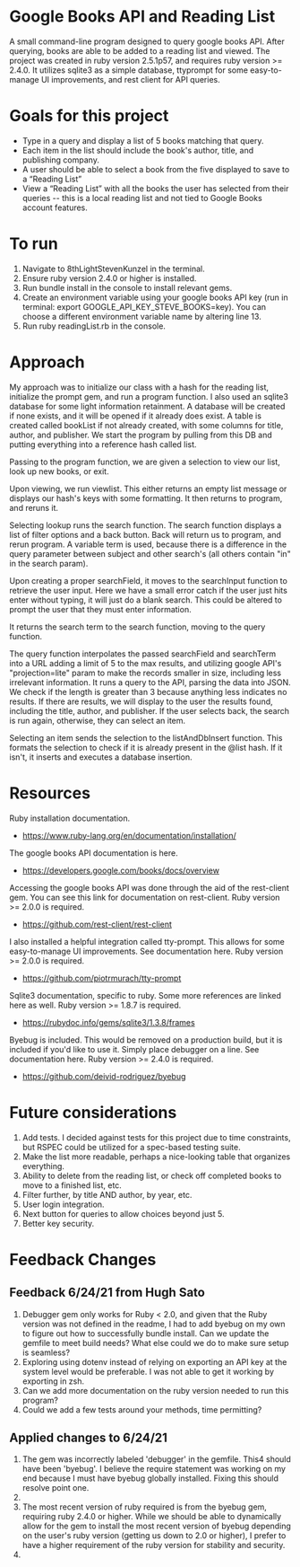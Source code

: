 <h1> Google Books API and Reading List </h1>

A small command-line program designed to query google books API. After querying, books are able to be added to a reading list and viewed. The project was created in ruby version 2.5.1p57, and requires ruby version >= 2.4.0. It utilizes sqlite3 as a simple database, ttyprompt for some easy-to-manage UI improvements, and rest client for API queries.  

<h1> Goals for this project </h1>

* Type in a query and display a list of 5 books matching that query.
* Each item in the list should include the book's author, title, and publishing company.
* A user should be able to select a book from the five displayed to save to a “Reading List”
* View a “Reading List” with all the books the user has selected from their queries -- this is a local reading list and not tied to Google Books account features.

<h1> To run </h1>

1. Navigate to 8thLightStevenKunzel in the terminal.
2. Ensure ruby version 2.4.0 or higher is installed.
2. Run bundle install in the console to install relevant gems.
3. Create an environment variable using your google books API key (run in terminal: export GOOGLE_API_KEY_STEVE_BOOKS=key). You can choose a different environment variable name by altering line 13.
4. Run ruby readingList.rb in the console. 

<h1> Approach </h1>

My approach was to initialize our class with a hash for the reading list, initialize the prompt gem, and run a program function. I also used an sqlite3 database for some light information retainment. A database will be created if none exists, and it will be opened if it already does exist. A table is created called bookList if not already created, with some columns for title, author, and publisher. We start the program by pulling from this DB and putting everything into a reference hash called list.

Passing to the program function, we are given a selection to view our list, look up new books, or exit.

Upon viewing, we run viewlist. This either returns an empty list message or displays our hash's keys with some formatting. It then returns to program, and reruns it.

Selecting lookup runs the search function. The search function displays a list of filter options and a back button. Back will return us to program, and rerun program. A variable term is used, because there is a difference in the query parameter between subject and other search's (all others contain "in" in the search param).

Upon creating a proper searchField, it moves to the searchInput function to retrieve the user input. Here we have a small error catch if the user just hits enter without typing, it will just do a blank search. This could be altered to prompt the user that they must enter information.

It returns the search term to the search function, moving to the query function.

The query function interpolates the passed searchField and searchTerm into a URL adding a limit of 5 to the max results, and utilizing google API's "projection=lite" param to make the records smaller in size, including less irrelevant information. It runs a query to the API, parsing the data into JSON. We check if the length is greater than 3 because anything less indicates no results. If there are results, we will display to the user the results found, including the title, author, and publisher. If the user selects back, the search is run again, otherwise, they can select an item.

Selecting an item sends the selection to the listAndDbInsert function. This formats the selection to check if it is already present in the @list hash. If it isn't, it inserts and executes a database insertion.

<h1> Resources </h1>

Ruby installation documentation.   
* https://www.ruby-lang.org/en/documentation/installation/

The google books API documentation is here.
* https://developers.google.com/books/docs/overview

Accessing the google books API was done through the aid of the rest-client gem. You can see this link for documentation on rest-client. Ruby version >= 2.0.0 is required.
* https://github.com/rest-client/rest-client

I also installed a helpful integration called tty-prompt. This allows for some easy-to-manage UI improvements. See documentation here. Ruby version >= 2.0.0 is required.
* https://github.com/piotrmurach/tty-prompt

Sqlite3 documentation, specific to ruby. Some more references are linked here as well. Ruby version >= 1.8.7 is required.
* https://rubydoc.info/gems/sqlite3/1.3.8/frames

Byebug is included. This would be removed on a production build, but it is included if you'd like to use it. Simply place debugger on a line. See documentation here. Ruby version >= 2.4.0 is required.
* https://github.com/deivid-rodriguez/byebug

<h1> Future considerations </h1>

1. Add tests. I decided against tests for this project due to time constraints, but RSPEC could be utilized for a spec-based testing suite.
2. Make the list more readable, perhaps a nice-looking table that organizes everything.
3. Ability to delete from the reading list, or check off completed books to move to a finished list, etc.
4. Filter further, by title AND author, by year, etc.
5. User login integration.
6. Next button for queries to allow choices beyond just 5.
7. Better key security.

<h1> Feedback Changes </h1>
<h2> Feedback 6/24/21 from Hugh Sato </h2>

1. Debugger gem only works for Ruby < 2.0, and given that the Ruby version was not defined in the readme, I had to add byebug on my own to figure out how to successfully bundle install. 
   Can we update the gemfile to meet build needs? What else could we do to make sure setup is seamless?
2. Exploring using dotenv instead of relying on exporting an API key at the system level would be preferable. I was not able to get it working by exporting in zsh.
3. Can we add more documentation on the ruby version needed to run this program?
4. Could we add a few tests around your methods, time permitting?

<h2> Applied changes to 6/24/21 </h2>

1. The gem was incorrectly labeled 'debugger' in the gemfile. This4 should have been 'byebug'. I believe the require statement was working on my end because I must have byebug globally installed.
   Fixing this should resolve point one.  
2. 
3. The most recent version of ruby required is from the byebug gem, requiring ruby 2.4.0 or higher. 
   While we should be able to dynamically allow for the gem to install the most recent version of byebug depending on the user's ruby version (getting us down to 2.0 or higher), I prefer to have a higher requirement of the ruby version for stability and security.
4. 